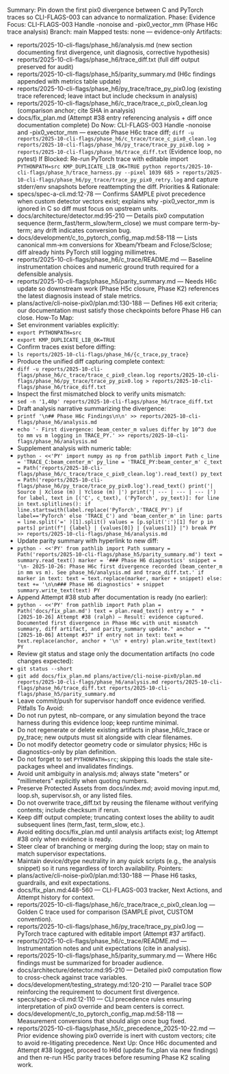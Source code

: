 Summary: Pin down the first pix0 divergence between C and PyTorch traces so CLI-FLAGS-003 can advance to normalization.
Phase: Evidence
Focus: CLI-FLAGS-003 Handle -nonoise and -pix0_vector_mm (Phase H6c trace analysis)
Branch: main
Mapped tests: none — evidence-only
Artifacts:
- reports/2025-10-cli-flags/phase_h6/analysis.md (new section documenting first divergence, unit diagnosis, corrective hypothesis)
- reports/2025-10-cli-flags/phase_h6/trace_diff.txt (full diff output preserved for audit)
- reports/2025-10-cli-flags/phase_h5/parity_summary.md (H6c findings appended with metrics table update)
- reports/2025-10-cli-flags/phase_h6/py_trace/trace_py_pix0.log (existing trace referenced; leave intact but include checksum in analysis)
- reports/2025-10-cli-flags/phase_h6/c_trace/trace_c_pix0_clean.log (comparison anchor; cite SHA in analysis)
- docs/fix_plan.md (Attempt #38 entry referencing analysis + diff once documentation complete)
Do Now: CLI-FLAGS-003 Handle -nonoise and -pix0_vector_mm — execute Phase H6c trace diff; `diff -u reports/2025-10-cli-flags/phase_h6/c_trace/trace_c_pix0_clean.log reports/2025-10-cli-flags/phase_h6/py_trace/trace_py_pix0.log > reports/2025-10-cli-flags/phase_h6/trace_diff.txt` (Evidence loop, no pytest)
If Blocked: Re-run PyTorch trace with editable import `PYTHONPATH=src KMP_DUPLICATE_LIB_OK=TRUE python reports/2025-10-cli-flags/phase_h/trace_harness.py --pixel 1039 685 > reports/2025-10-cli-flags/phase_h6/py_trace/trace_py_pix0_retry.log` and capture stderr/env snapshots before reattempting the diff.
Priorities & Rationale:
- specs/spec-a-cli.md:12-78 — Confirms SAMPLE pivot precedence when custom detector vectors exist; explains why -pix0_vector_mm is ignored in C so diff must focus on upstream units.
- docs/architecture/detector.md:95-210 — Details pix0 computation sequence (term_fast/term_slow/term_close) we must compare term-by-term; any drift indicates conversion bug.
- docs/development/c_to_pytorch_config_map.md:58-118 — Lists canonical mm→m conversions for Xbeam/Ybeam and Fclose/Sclose; diff already hints PyTorch still logging millimetres.
- reports/2025-10-cli-flags/phase_h6/c_trace/README.md — Baseline instrumentation choices and numeric ground truth required for a defensible analysis.
- reports/2025-10-cli-flags/phase_h5/parity_summary.md — Needs H6c update so downstream work (Phase H5c closure, Phase K2) references the latest diagnosis instead of stale metrics.
- plans/active/cli-noise-pix0/plan.md:130-188 — Defines H6 exit criteria; our documentation must satisfy those checkpoints before Phase H6 can close.
How-To Map:
- Set environment variables explicitly:
- `export PYTHONPATH=src`
- `export KMP_DUPLICATE_LIB_OK=TRUE`
- Confirm traces exist before diffing:
- `ls reports/2025-10-cli-flags/phase_h6/{c_trace,py_trace}`
- Produce the unified diff capturing complete context:
- `diff -u reports/2025-10-cli-flags/phase_h6/c_trace/trace_c_pix0_clean.log reports/2025-10-cli-flags/phase_h6/py_trace/trace_py_pix0.log > reports/2025-10-cli-flags/phase_h6/trace_diff.txt`
- Inspect the first mismatched block to verify units mismatch:
- `sed -n '1,40p' reports/2025-10-cli-flags/phase_h6/trace_diff.txt`
- Draft analysis narrative summarizing the divergence:
- `printf '\n## Phase H6c Findings\n\n' >> reports/2025-10-cli-flags/phase_h6/analysis.md`
- `echo '- First divergence: beam_center_m values differ by 10^3 due to mm vs m logging in TRACE_PY.' >> reports/2025-10-cli-flags/phase_h6/analysis.md`
- Supplement analysis with numeric table:
- `python - <<'PY'
import numpy as np
from pathlib import Path
c_line = 'TRACE_C:beam_center_m'
py_line = 'TRACE_PY:beam_center_m'
c_text = Path('reports/2025-10-cli-flags/phase_h6/c_trace/trace_c_pix0_clean.log').read_text()
py_text = Path('reports/2025-10-cli-flags/phase_h6/py_trace/trace_py_pix0.log').read_text()
print('| Source | Xclose (m) | Yclose (m) |')
print('| --- | --- | --- |')
for label, text in [('C', c_text), ('PyTorch', py_text)]:
    for line in text.splitlines():
        if line.startswith(label.replace('PyTorch','TRACE_PY') if label=='PyTorch' else 'TRACE_C') and 'beam_center_m' in line:
            parts = line.split('=' )[1].split()
            values = [p.split(':')[1] for p in parts]
            print(f"| {label} | {values[0]} | {values[1]} |")
            break
PY >> reports/2025-10-cli-flags/phase_h6/analysis.md`
- Update parity summary with hyperlink to new diff:
- `python - <<'PY'
from pathlib import Path
summary = Path('reports/2025-10-cli-flags/phase_h5/parity_summary.md')
text = summary.read_text()
marker = '### Phase H6 diagnostics'
snippet = '\n- 2025-10-26: Phase H6c first divergence recorded (beam_center_m in mm vs m). See phase_h6/analysis.md and trace_diff.txt.'
if marker in text:
    text = text.replace(marker, marker + snippet)
else:
    text += '\n\n### Phase H6 diagnostics' + snippet
summary.write_text(text)
PY`
- Append Attempt #38 stub after documentation is ready (no earlier):
- `python - <<'PY'
from pathlib import Path
plan = Path('docs/fix_plan.md')
text = plan.read_text()
entry = "  * [2025-10-26] Attempt #38 (ralph) — Result: evidence captured. Documented first divergence in Phase H6c with unit mismatch summary, diff artifact, and parity_summary update."
anchor = "* [2025-10-06] Attempt #37"
if entry not in text:
    text = text.replace(anchor, anchor + '\n' + entry)
plan.write_text(text)
PY`
- Review git status and stage only the documentation artifacts (no code changes expected):
- `git status --short`
- `git add docs/fix_plan.md plans/active/cli-noise-pix0/plan.md reports/2025-10-cli-flags/phase_h6/analysis.md reports/2025-10-cli-flags/phase_h6/trace_diff.txt reports/2025-10-cli-flags/phase_h5/parity_summary.md`
- Leave commit/push for supervisor handoff once evidence verified.
Pitfalls To Avoid:
- Do not run pytest, nb-compare, or any simulation beyond the trace harness during this evidence loop; keep runtime minimal.
- Do not regenerate or delete existing artifacts in phase_h6/c_trace or py_trace; new outputs must sit alongside with clear filenames.
- Do not modify detector geometry code or simulator physics; H6c is diagnostics-only by plan definition.
- Do not forget to set `PYTHONPATH=src`; skipping this loads the stale site-packages wheel and invalidates findings.
- Avoid unit ambiguity in analysis.md; always state "meters" or "millimeters" explicitly when quoting numbers.
- Preserve Protected Assets from docs/index.md; avoid moving input.md, loop.sh, supervisor.sh, or any listed files.
- Do not overwrite trace_diff.txt by reusing the filename without verifying contents; include checksum if rerun.
- Keep diff output complete; truncating context loses the ability to audit subsequent lines (term_fast, term_slow, etc.).
- Avoid editing docs/fix_plan.md until analysis artifacts exist; log Attempt #38 only when evidence is ready.
- Steer clear of branching or merging during the loop; stay on main to match supervisor expectations.
- Maintain device/dtype neutrality in any quick scripts (e.g., the analysis snippet) so it runs regardless of torch availability.
Pointers:
- plans/active/cli-noise-pix0/plan.md:130-188 — Phase H6 tasks, guardrails, and exit expectations.
- docs/fix_plan.md:448-560 — CLI-FLAGS-003 tracker, Next Actions, and Attempt history for context.
- reports/2025-10-cli-flags/phase_h6/c_trace/trace_c_pix0_clean.log — Golden C trace used for comparison (SAMPLE pivot, CUSTOM convention).
- reports/2025-10-cli-flags/phase_h6/py_trace/trace_py_pix0.log — PyTorch trace captured with editable import (Attempt #37 artifact).
- reports/2025-10-cli-flags/phase_h6/c_trace/README.md — Instrumentation notes and unit expectations (cite in analysis).
- reports/2025-10-cli-flags/phase_h5/parity_summary.md — Where H6c findings must be summarized for broader audience.
- docs/architecture/detector.md:95-210 — Detailed pix0 computation flow to cross-check against trace variables.
- docs/development/testing_strategy.md:120-210 — Parallel trace SOP reinforcing the requirement to document first divergence.
- specs/spec-a-cli.md:12-110 — CLI precedence rules ensuring interpretation of pix0 override and beam centers is correct.
- docs/development/c_to_pytorch_config_map.md:58-118 — Measurement conversions that should align once bug fixed.
- reports/2025-10-cli-flags/phase_h5/c_precedence_2025-10-22.md — Prior evidence showing pix0 override is inert with custom vectors; cite to avoid re-litigating precedence.
Next Up: Once H6c documented and Attempt #38 logged, proceed to H6d (update fix_plan via new findings) and then re-run H5c parity traces before resuming Phase K2 scaling work.
